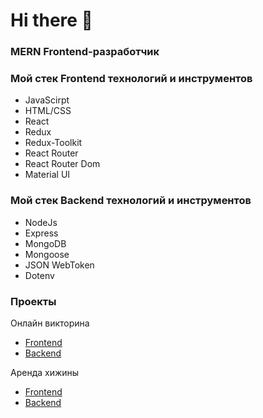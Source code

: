 # Hi there 👋

### MERN Frontend-разработчик

### Мой стек Frontend технологий и инструментов

- JavaScirpt
- HTML/CSS
- React
- Redux
- Redux-Toolkit
- React Router
- React Router Dom
- Material UI



### Мой стек Backend технологий и инструментов

- NodeJs
- Express
- MongoDB
- Mongoose
- JSON WebToken
- Dotenv

### Проекты


Онлайн викторина

- [Frontend](https://github.com/MuhammadKatalov/Quize_frontend)
- [Backend](https://github.com/MuhammadKatalov/Quize_backend)



Аренда хижины

- [Frontend](https://github.com/MuhammadKatalov/Hotel_front)
- [Backend](https://github.com/MuhammadKatalov/Hotel_back)

